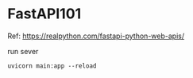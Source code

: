 # FastAPI101

Ref: https://realpython.com/fastapi-python-web-apis/


run sever

```Shell
uvicorn main:app --reload
```